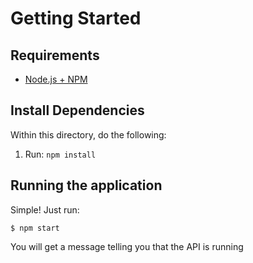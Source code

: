 # Getting Started

## Requirements

- [Node.js + NPM](https://nodejs.org/en/)

## Install Dependencies
Within this directory, do the following:

1. Run: `npm install`

## Running the application
Simple! Just run:

```
$ npm start
```

You will get a message telling you that the API is running